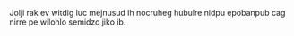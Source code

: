 Jolji rak ev witdig luc mejnusud ih nocruheg hubulre nidpu epobanpub cag nirre pe wilohlo semidzo jiko ib.